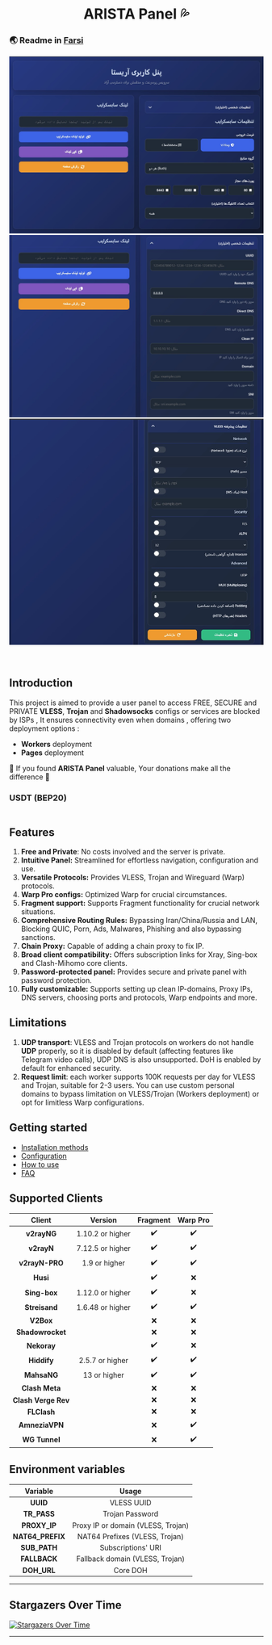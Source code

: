 <h1 align="center">ARISTA Panel 💦</h1>

### 🌏 Readme in [Farsi](README_FA.md)

<p align="center">
  <img src="docs/assets/images/panel-overview.jpg">
  <img src="docs/assets/images/panel-overview1.jpg">
  <img src="docs/assets/images/panel-overview2.jpg">
</p>
<br>

## Introduction

This project is aimed to provide a user panel to access FREE, SECURE and PRIVATE **VLESS**, **Trojan** and **Shadowsocks** configs or services are blocked by ISPs , It ensures connectivity even when domains , offering two deployment options :

- **Workers** deployment
- **Pages** deployment

🌟 If you found **ARISTA Panel** valuable, Your donations make all the difference 🌟

### USDT (BEP20)

```text

```

## Features

1. **Free and Private**: No costs involved and the server is private.
2. **Intuitive Panel:** Streamlined for effortless navigation, configuration and use.
3. **Versatile Protocols:** Provides VLESS, Trojan and Wireguard (Warp) protocols.
4. **Warp Pro configs:** Optimized Warp for crucial circumstances.
5. **Fragment support:** Supports Fragment functionality for crucial network situations.
6. **Comprehensive Routing Rules:** Bypassing Iran/China/Russia and LAN, Blocking QUIC, Porn, Ads, Malwares, Phishing and also bypassing sanctions.
7. **Chain Proxy:** Capable of adding a chain proxy to fix IP.
8. **Broad client compatibility:** Offers subscription links for Xray, Sing-box and Clash-Mihomo core clients.
9. **Password-protected panel:** Provides secure and private panel with password protection.
10. **Fully customizable:** Supports setting up clean IP-domains, Proxy IPs, DNS servers, choosing ports and protocols, Warp endpoints and more.

## Limitations

1. **UDP transport**: VLESS and Trojan protocols on workers do not handle **UDP** properly, so it is disabled by default (affecting features like Telegram video calls), UDP DNS is also unsupported. DoH is enabled by default for enhanced security.
2. **Request limit**: each worker supports 100K requests per day for VLESS and Trojan, suitable for 2-3 users. You can use custom personal domains to bypass limitation on VLESS/Trojan (Workers deployment) or opt for limitless Warp configurations.

## Getting started

- [Installation methods]()
- [Configuration]()
- [How to use]()
- [FAQ](https://arista-project.github.io/Arista-Panel/en/faq/)

## Supported Clients

|       Client        |     Version      |      Fragment      |      Warp Pro      |
| :-----------------: | :--------------: | :----------------: | :----------------: |
|     **v2rayNG**     | 1.10.2 or higher | :heavy_check_mark: | :heavy_check_mark: |
|     **v2rayN**      | 7.12.5 or higher | :heavy_check_mark: | :heavy_check_mark: |
|   **v2rayN-PRO**    |  1.9 or higher   | :heavy_check_mark: | :heavy_check_mark: |
|      **Husi**       |                  | :heavy_check_mark: |        :x:         |
|    **Sing-box**     | 1.12.0 or higher | :heavy_check_mark: |        :x:         |
|    **Streisand**    | 1.6.48 or higher | :heavy_check_mark: | :heavy_check_mark: |
|      **V2Box**      |                  |        :x:         |        :x:         |
|  **Shadowrocket**   |                  |        :x:         |        :x:         |
|     **Nekoray**     |                  | :heavy_check_mark: |        :x:         |
|     **Hiddify**     | 2.5.7 or higher  | :heavy_check_mark: | :heavy_check_mark: |
|     **MahsaNG**     |   13 or higher   | :heavy_check_mark: | :heavy_check_mark: |
|   **Clash Meta**    |                  |        :x:         |        :x:         |
| **Clash Verge Rev** |                  |        :x:         |        :x:         |
|     **FLClash**     |                  |        :x:         |        :x:         |
|   **AmneziaVPN**    |                  |        :x:         | :heavy_check_mark: |
|    **WG Tunnel**    |                  |        :x:         | :heavy_check_mark: |

## Environment variables

|     Variable     |               Usage                |
| :--------------: | :--------------------------------: |
|     **UUID**     |             VLESS UUID             |
|   **TR_PASS**    |          Trojan Password           |
|   **PROXY_IP**   | Proxy IP or domain (VLESS, Trojan) |
| **NAT64_PREFIX** |   NAT64 Prefixes (VLESS, Trojan)   |
|   **SUB_PATH**   |         Subscriptions' URI         |
|   **FALLBACK**   |  Fallback domain (VLESS, Trojan)   |
|   **DOH_URL**    |              Core DOH              |

---

## Stargazers Over Time

[![Stargazers Over Time](https://starchart.cc/bia-pain-bache/BPB-Worker-Panel.svg?variant=adaptive)](https://starchart.cc/)

---
